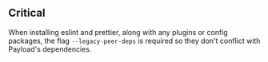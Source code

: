 ## Critical

When installing eslint and prettier, along with any plugins or config packages, the
flag `--legacy-peer-deps` is required so they don't conflict with Payload's dependencies.